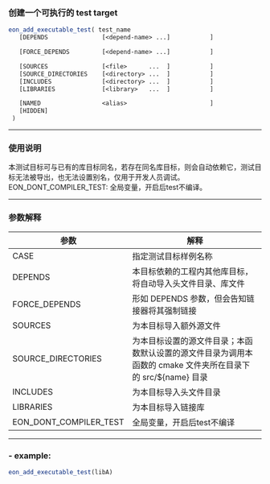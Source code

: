 ###  创建一个可执行的 test target
```cmake
eon_add_executable_test( test_name
   [DEPENDS               [<depend-name> ...]           ]

   [FORCE_DEPENDS         [<depend-name> ...]           ]

   [SOURCES               [<file>      ...  ]           ]
   [SOURCE_DIRECTORIES    [<directory> ...  ]           ]
   [INCLUDES              [<directory> ...  ]           ]
   [LIBRARIES             [<library>   ...  ]           ]

   [NAMED                 <alias>                       ]
   [HIDDEN]
 )
```
---
###  使用说明
本测试目标可与已有的库目标同名，若存在同名库目标，则会自动依赖它，测试目标无法被导出，也无法设置别名，仅用于开发人员调试。
EON_DONT_COMPILER_TEST: 全局变量，开启后test不编译。

---
###  参数解释
| 参数     | 解释 | 
|---------|------|
|CASE| 指定测试目标样例名称|
|DEPENDS| 本目标依赖的工程内其他库目标，将自动导入头文件目录、库文件|
|FORCE_DEPENDS| 形如 DEPENDS 参数，但会告知链接器将其强制链接|
|SOURCES|为本目标导入额外源文件|
|SOURCE_DIRECTORIES| 为本目标设置的源文件目录；本函数默认设置的源文件目录为调用本函数的 cmake 文件夹所在目录下的 src/${name} 目录|
|INCLUDES|为本目标导入头文件目录|
|LIBRARIES|为本目标导入链接库|
| EON_DONT_COMPILER_TEST| 全局变量，开启后test不编译|
---
### - example:
```cmake
eon_add_executable_test(libA)
```